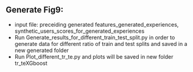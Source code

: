## Generate Fig9:
* input file: preceiding generated features_generated_experiences, synthetic_users_scores_for_generated_experiences
* Run Generate_results_for_different_train_test_split.py in order to generate data for different ratio of train and test splits and saved in a new generated folder
* Run Plot_different_tr_te.py and plots will be saved in new folder tr_teXGboost